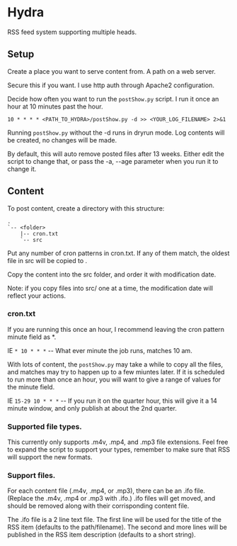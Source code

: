 # Hydra
RSS feed system supporting multiple heads.

## Setup
Create a place you want to serve content from.
A path on a web server.

Secure this if you want.
I use http auth through Apache2 configuration.

Decide how often you want to run the ```postShow.py``` script.
I run it once an hour at 10 minutes past the hour.

```10 * * * * <PATH_TO_HYDRA>/postShow.py -d >> <YOUR_LOG_FILENAME> 2>&1```

Running ```postShow.py``` without the -d runs in dryrun mode.
Log contents will be created, no changes will be made.

By default, this will auto remove posted files after 13 weeks.
Either edit the script to change that, or pass the -a, --age parameter when you run it to change it.

## Content
To post content, create a directory with this structure:

```
.
`-- <folder>
	|-- cron.txt
	`-- src
```

Put any number of cron patterns in cron.txt.
If any of them match, the oldest file in src will be copied to <folder>.

Copy the content into the src folder, and order it with modification date.

Note: if you copy files into src/ one at a time, the modification date will reflect your actions.

### cron.txt
If you are running this once an hour, I recommend leaving the cron pattern minute field as *.

IE ```* 10 * * *```  -- What ever minute the job runs, matches 10 am.

With lots of content, the ```postShow.py``` may take a while to copy all the files, and matches may try to happen up to a few miuntes later.
If it is scheduled to run more than once an hour, you will want to give a range of values for the minute field.

IE ```15-29 10 * * *``` -- If you run it on the quarter hour, this will give it a 14 minute window, and only publish at about the 2nd quarter.

### Supported file types.
This currently only supports .m4v, .mp4, and .mp3 file extensions.
Feel free to expand the script to support your types, remember to make sure that RSS will support the new formats.

### Support files.
For each content file (.m4v, .mp4, or .mp3), there can be an .ifo file.
(Replace the .m4v, .mp4 or .mp3 with .ifo.)
.ifo files will get moved, and should be removed along with their corrisponding content file.

The .ifo file is a 2 line text file.
The first line will be used for the title of the RSS item (defaults to the path/filename).
The second and more lines will be published in the RSS item description (defaults to a short string).


